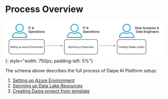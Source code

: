 # Process Overview

![](images/process_overview.png){: style="width: 750px; padding-left: 5%"}

The schema above describes the full process of Daipe AI Platform setup:

1. [Setting up Azure Environment](azure-setup.md) 
2. [Spinning up Data Lake Resources](datalake-resources-setup.md)
3. [Creating Daipe project from template](create-repo-from-template.md)
